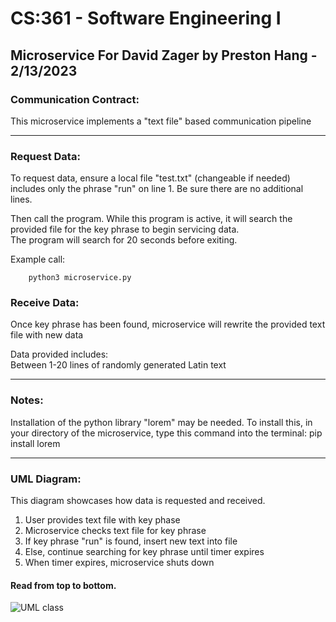 # CS:361 - Software Engineering I 

## Microservice For David Zager by Preston Hang - 2/13/2023

### Communication Contract:
This microservice implements a "text file" based communication pipeline

---

### Request Data:
To request data, ensure a local file "test.txt" (changeable if needed) includes only the phrase "run" on line 1.
Be sure there are no additional lines.  
    
Then call the program. While this program is active, it will search the provided file for the key phrase to begin servicing data.  
The program will search for 20 seconds before exiting.

Example call:
        
        python3 microservice.py

### Receive Data:
Once key phrase has been found, microservice will rewrite the provided text file with new data  
  
Data provided includes:  
    Between 1-20 lines of randomly generated Latin text

---
### Notes:
Installation of the python library "lorem" may be needed. To install this, in your directory of the microservice, type this command into the terminal:
        pip install lorem

---
### UML Diagram:
This diagram showcases how data is requested and received.    
1. User provides text file with key phase  
2. Microservice checks text file for key phrase  
3. If key phrase "run" is found, insert new text into file  
4. Else, continue searching for key phrase until timer expires  
5. When timer expires, microservice shuts down  
        
#### Read from top to bottom. 
![UML class](https://user-images.githubusercontent.com/98556557/218412025-4ce33929-2cfc-44e3-8a90-86ab5efa00c1.png)
